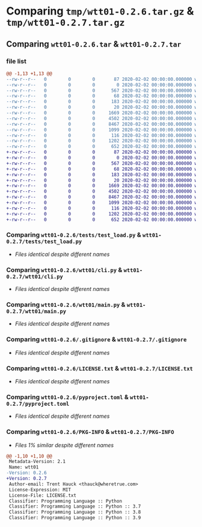 # Comparing `tmp/wtt01-0.2.6.tar.gz` & `tmp/wtt01-0.2.7.tar.gz`

## Comparing `wtt01-0.2.6.tar` & `wtt01-0.2.7.tar`

### file list

```diff
@@ -1,13 +1,13 @@
--rw-r--r--   0        0        0       87 2020-02-02 00:00:00.000000 wtt01-0.2.6/Makefile
--rw-r--r--   0        0        0        0 2020-02-02 00:00:00.000000 wtt01-0.2.6/tests/__init__.py
--rw-r--r--   0        0        0      567 2020-02-02 00:00:00.000000 wtt01-0.2.6/tests/test_load.py
--rw-r--r--   0        0        0       68 2020-02-02 00:00:00.000000 wtt01-0.2.6/wtt01/__about__.py
--rw-r--r--   0        0        0      183 2020-02-02 00:00:00.000000 wtt01-0.2.6/wtt01/__init__.py
--rw-r--r--   0        0        0       20 2020-02-02 00:00:00.000000 wtt01-0.2.6/wtt01/_env.py
--rw-r--r--   0        0        0     1669 2020-02-02 00:00:00.000000 wtt01-0.2.6/wtt01/cli.py
--rw-r--r--   0        0        0     4502 2020-02-02 00:00:00.000000 wtt01-0.2.6/wtt01/main.py
--rw-r--r--   0        0        0     8467 2020-02-02 00:00:00.000000 wtt01-0.2.6/.gitignore
--rw-r--r--   0        0        0     1099 2020-02-02 00:00:00.000000 wtt01-0.2.6/LICENSE.txt
--rw-r--r--   0        0        0      116 2020-02-02 00:00:00.000000 wtt01-0.2.6/README.md
--rw-r--r--   0        0        0     1202 2020-02-02 00:00:00.000000 wtt01-0.2.6/pyproject.toml
--rw-r--r--   0        0        0      652 2020-02-02 00:00:00.000000 wtt01-0.2.6/PKG-INFO
+-rw-r--r--   0        0        0       87 2020-02-02 00:00:00.000000 wtt01-0.2.7/Makefile
+-rw-r--r--   0        0        0        0 2020-02-02 00:00:00.000000 wtt01-0.2.7/tests/__init__.py
+-rw-r--r--   0        0        0      567 2020-02-02 00:00:00.000000 wtt01-0.2.7/tests/test_load.py
+-rw-r--r--   0        0        0       68 2020-02-02 00:00:00.000000 wtt01-0.2.7/wtt01/__about__.py
+-rw-r--r--   0        0        0      183 2020-02-02 00:00:00.000000 wtt01-0.2.7/wtt01/__init__.py
+-rw-r--r--   0        0        0       20 2020-02-02 00:00:00.000000 wtt01-0.2.7/wtt01/_env.py
+-rw-r--r--   0        0        0     1669 2020-02-02 00:00:00.000000 wtt01-0.2.7/wtt01/cli.py
+-rw-r--r--   0        0        0     4502 2020-02-02 00:00:00.000000 wtt01-0.2.7/wtt01/main.py
+-rw-r--r--   0        0        0     8467 2020-02-02 00:00:00.000000 wtt01-0.2.7/.gitignore
+-rw-r--r--   0        0        0     1099 2020-02-02 00:00:00.000000 wtt01-0.2.7/LICENSE.txt
+-rw-r--r--   0        0        0      116 2020-02-02 00:00:00.000000 wtt01-0.2.7/README.md
+-rw-r--r--   0        0        0     1202 2020-02-02 00:00:00.000000 wtt01-0.2.7/pyproject.toml
+-rw-r--r--   0        0        0      652 2020-02-02 00:00:00.000000 wtt01-0.2.7/PKG-INFO
```

### Comparing `wtt01-0.2.6/tests/test_load.py` & `wtt01-0.2.7/tests/test_load.py`

 * *Files identical despite different names*

### Comparing `wtt01-0.2.6/wtt01/cli.py` & `wtt01-0.2.7/wtt01/cli.py`

 * *Files identical despite different names*

### Comparing `wtt01-0.2.6/wtt01/main.py` & `wtt01-0.2.7/wtt01/main.py`

 * *Files identical despite different names*

### Comparing `wtt01-0.2.6/.gitignore` & `wtt01-0.2.7/.gitignore`

 * *Files identical despite different names*

### Comparing `wtt01-0.2.6/LICENSE.txt` & `wtt01-0.2.7/LICENSE.txt`

 * *Files identical despite different names*

### Comparing `wtt01-0.2.6/pyproject.toml` & `wtt01-0.2.7/pyproject.toml`

 * *Files identical despite different names*

### Comparing `wtt01-0.2.6/PKG-INFO` & `wtt01-0.2.7/PKG-INFO`

 * *Files 1% similar despite different names*

```diff
@@ -1,10 +1,10 @@
 Metadata-Version: 2.1
 Name: wtt01
-Version: 0.2.6
+Version: 0.2.7
 Author-email: Trent Hauck <thauck@wheretrue.com>
 License-Expression: MIT
 License-File: LICENSE.txt
 Classifier: Programming Language :: Python
 Classifier: Programming Language :: Python :: 3.7
 Classifier: Programming Language :: Python :: 3.8
 Classifier: Programming Language :: Python :: 3.9
```

